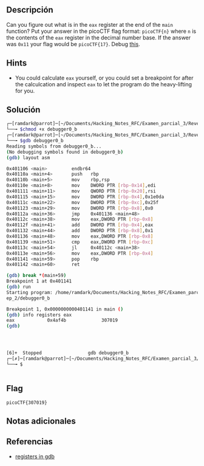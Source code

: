 ## Descripción
Can you figure out what is in the `eax` register at the end of the `main` function? Put your answer in the picoCTF flag format: `picoCTF{n}` where `n` is the contents of the `eax` register in the decimal number base. If the answer was `0x11` your flag would be `picoCTF{17}`. Debug [this](https://artifacts.picoctf.net/c/520/debugger0_b).


## Hints
+ You could calculate `eax` yourself, or you could set a breakpoint for after the calculcation and inspect `eax` to let the program do the heavy-lifting for you.

## Solución


``` bash
┌─[ramdark@parrot]─[~/Documents/Hacking_Notes_RFC/Examen_parcial_3/Reversing/07-GDB_baby_step_2]
└──╼ $chmod +x debugger0_b 
┌─[ramdark@parrot]─[~/Documents/Hacking_Notes_RFC/Examen_parcial_3/Reversing/07-GDB_baby_step_2]
└──╼ $gdb debugger0_b
Reading symbols from debugger0_b...
(No debugging symbols found in debugger0_b)
(gdb) layout asm

0x401106 <main>         endbr64                                            
0x40110a <main+4>       push   rbp                                         
0x40110b <main+5>       mov    rbp,rsp                                     
0x40110e <main+8>       mov    DWORD PTR [rbp-0x14],edi                    
0x401111 <main+11>      mov    QWORD PTR [rbp-0x20],rsi                    
0x401115 <main+15>      mov    DWORD PTR [rbp-0x4],0x1e0da                 
0x40111c <main+22>      mov    DWORD PTR [rbp-0xc],0x25f                   
0x401123 <main+29>      mov    DWORD PTR [rbp-0x8],0x0                     
0x40112a <main+36>      jmp    0x401136 <main+48>                          
0x40112c <main+38>      mov    eax,DWORD PTR [rbp-0x8]                     
0x40112f <main+41>      add    DWORD PTR [rbp-0x4],eax                     
0x401132 <main+44>      add    DWORD PTR [rbp-0x8],0x1                     
0x401136 <main+48>      mov    eax,DWORD PTR [rbp-0x8]
0x401139 <main+51>      cmp    eax,DWORD PTR [rbp-0xc]             
0x40113c <main+54>      jl     0x40112c <main+38>                  
0x40113e <main+56>      mov    eax,DWORD PTR [rbp-0x4]             
0x401141 <main+59>      pop    rbp                                 
0x401142 <main+60>      ret

(gdb) break *(main+59)
Breakpoint 1 at 0x401141
(gdb) run
Starting program: /home/ramdark/Documents/Hacking_Notes_RFC/Examen_parcial_3/Reversing/07-GDB_baby_st
ep_2/debugger0_b

Breakpoint 1, 0x0000000000401141 in main ()
(gdb) info registers eax 
eax            0x4af4b             307019
(gdb) 




[6]+  Stopped                 gdb debugger0_b
┌─[✗]─[ramdark@parrot]─[~/Documents/Hacking_Notes_RFC/Examen_parcial_3/Reversing/07-GDB_baby_step_2]
└──╼ $



```


## Flag
```picoCTF{307019}```



## Notas adicionales




## Referencias
+ [registers in gdb](https://stackoverflow.com/questions/5429137/how-to-print-register-values-in-gdb)